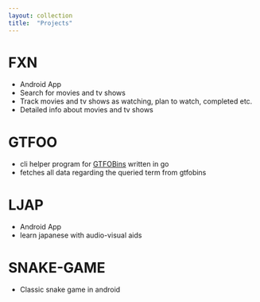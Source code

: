 ```yaml
---
layout: collection
title:  "Projects"
---
```


# FXN 
* Android App
* Search for movies and tv shows
* Track movies and tv shows as watching, plan to watch, completed etc.
* Detailed info about movies and tv shows

# GTFOO
* cli helper program for [GTFOBins](https://gtfobins.github.io/) written in go
* fetches all data regarding the queried term from gtfobins

# LJAP
* Android App
* learn japanese with audio-visual aids

# SNAKE-GAME
* Classic snake game in android

